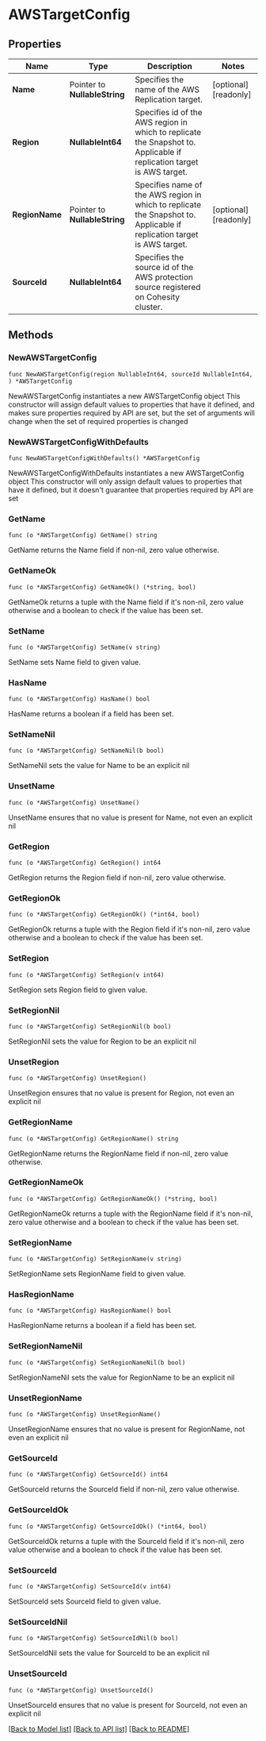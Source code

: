 # AWSTargetConfig

## Properties

Name | Type | Description | Notes
------------ | ------------- | ------------- | -------------
**Name** | Pointer to **NullableString** | Specifies the name of the AWS Replication target. | [optional] [readonly] 
**Region** | **NullableInt64** | Specifies id of the AWS region in which to replicate the Snapshot to. Applicable if replication target is AWS target. | 
**RegionName** | Pointer to **NullableString** | Specifies name of the AWS region in which to replicate the Snapshot to. Applicable if replication target is AWS target. | [optional] [readonly] 
**SourceId** | **NullableInt64** | Specifies the source id of the AWS protection source registered on Cohesity cluster. | 

## Methods

### NewAWSTargetConfig

`func NewAWSTargetConfig(region NullableInt64, sourceId NullableInt64, ) *AWSTargetConfig`

NewAWSTargetConfig instantiates a new AWSTargetConfig object
This constructor will assign default values to properties that have it defined,
and makes sure properties required by API are set, but the set of arguments
will change when the set of required properties is changed

### NewAWSTargetConfigWithDefaults

`func NewAWSTargetConfigWithDefaults() *AWSTargetConfig`

NewAWSTargetConfigWithDefaults instantiates a new AWSTargetConfig object
This constructor will only assign default values to properties that have it defined,
but it doesn't guarantee that properties required by API are set

### GetName

`func (o *AWSTargetConfig) GetName() string`

GetName returns the Name field if non-nil, zero value otherwise.

### GetNameOk

`func (o *AWSTargetConfig) GetNameOk() (*string, bool)`

GetNameOk returns a tuple with the Name field if it's non-nil, zero value otherwise
and a boolean to check if the value has been set.

### SetName

`func (o *AWSTargetConfig) SetName(v string)`

SetName sets Name field to given value.

### HasName

`func (o *AWSTargetConfig) HasName() bool`

HasName returns a boolean if a field has been set.

### SetNameNil

`func (o *AWSTargetConfig) SetNameNil(b bool)`

 SetNameNil sets the value for Name to be an explicit nil

### UnsetName
`func (o *AWSTargetConfig) UnsetName()`

UnsetName ensures that no value is present for Name, not even an explicit nil
### GetRegion

`func (o *AWSTargetConfig) GetRegion() int64`

GetRegion returns the Region field if non-nil, zero value otherwise.

### GetRegionOk

`func (o *AWSTargetConfig) GetRegionOk() (*int64, bool)`

GetRegionOk returns a tuple with the Region field if it's non-nil, zero value otherwise
and a boolean to check if the value has been set.

### SetRegion

`func (o *AWSTargetConfig) SetRegion(v int64)`

SetRegion sets Region field to given value.


### SetRegionNil

`func (o *AWSTargetConfig) SetRegionNil(b bool)`

 SetRegionNil sets the value for Region to be an explicit nil

### UnsetRegion
`func (o *AWSTargetConfig) UnsetRegion()`

UnsetRegion ensures that no value is present for Region, not even an explicit nil
### GetRegionName

`func (o *AWSTargetConfig) GetRegionName() string`

GetRegionName returns the RegionName field if non-nil, zero value otherwise.

### GetRegionNameOk

`func (o *AWSTargetConfig) GetRegionNameOk() (*string, bool)`

GetRegionNameOk returns a tuple with the RegionName field if it's non-nil, zero value otherwise
and a boolean to check if the value has been set.

### SetRegionName

`func (o *AWSTargetConfig) SetRegionName(v string)`

SetRegionName sets RegionName field to given value.

### HasRegionName

`func (o *AWSTargetConfig) HasRegionName() bool`

HasRegionName returns a boolean if a field has been set.

### SetRegionNameNil

`func (o *AWSTargetConfig) SetRegionNameNil(b bool)`

 SetRegionNameNil sets the value for RegionName to be an explicit nil

### UnsetRegionName
`func (o *AWSTargetConfig) UnsetRegionName()`

UnsetRegionName ensures that no value is present for RegionName, not even an explicit nil
### GetSourceId

`func (o *AWSTargetConfig) GetSourceId() int64`

GetSourceId returns the SourceId field if non-nil, zero value otherwise.

### GetSourceIdOk

`func (o *AWSTargetConfig) GetSourceIdOk() (*int64, bool)`

GetSourceIdOk returns a tuple with the SourceId field if it's non-nil, zero value otherwise
and a boolean to check if the value has been set.

### SetSourceId

`func (o *AWSTargetConfig) SetSourceId(v int64)`

SetSourceId sets SourceId field to given value.


### SetSourceIdNil

`func (o *AWSTargetConfig) SetSourceIdNil(b bool)`

 SetSourceIdNil sets the value for SourceId to be an explicit nil

### UnsetSourceId
`func (o *AWSTargetConfig) UnsetSourceId()`

UnsetSourceId ensures that no value is present for SourceId, not even an explicit nil

[[Back to Model list]](../README.md#documentation-for-models) [[Back to API list]](../README.md#documentation-for-api-endpoints) [[Back to README]](../README.md)


